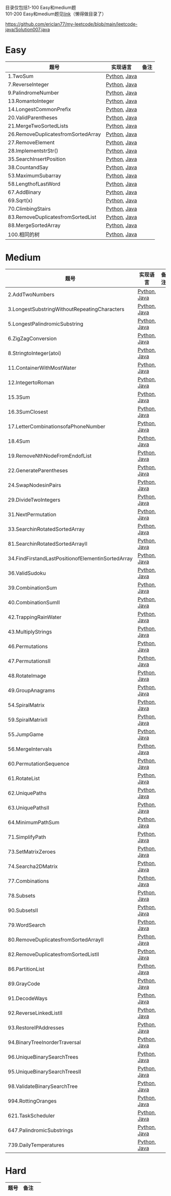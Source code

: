 目录仅包括1-100 Easy和medium题<br>
101-200 Easy和medium题见[link](https://github.com/ericlan77/CS-LearningNote/blob/master/InterviewNote/LeetCode/Solutions/101-200_Easy_Medum_Solutions.md)（懒得做目录了）

https://github.com/ericlan77/my-leetcode/blob/main/leetcode-java/Solution007.java

# Easy

| 题号                               | 实现语言                                                     | 备注 |
| ---------------------------------- | ------------------------------------------------------------ | ---- |
| 1.TwoSum                           | [Python](https://github.com/ericlan77/CS-LearningNote/blob/master/InterviewNote/LeetCode/Solutions/1-100_Easy_Soluitons.md#1-two-sum-easy), [Java](https://github.com/ericlan77/my-leetcode/blob/main/leetcode-java/Solution001.java) |      |
| 7.ReverseInteger                   | [Python](https://github.com/ericlan77/CS-LearningNote/blob/master/InterviewNote/LeetCode/Solutions/1-100_Easy_Soluitons.md#7-reverse-integer-easy), [Java](https://github.com/ericlan77/my-leetcode/blob/main/leetcode-java/Solution007.java) |      |
| 9.PalindromeNumber                 | [Python](https://github.com/ericlan77/CS-LearningNote/blob/master/InterviewNote/LeetCode/Solutions/1-100_Easy_Soluitons.md#9-palindrome-number-easy), [Java](https://github.com/ericlan77/my-leetcode/blob/main/leetcode-java/Solution009.java) |      |
| 13.RomantoInteger                  | [Python](https://github.com/ericlan77/CS-LearningNote/blob/master/InterviewNote/LeetCode/Solutions/1-100_Easy_Soluitons.md#13-roman-to-integer-easy), [Java](https://github.com/ericlan77/my-leetcode/blob/main/leetcode-java/Solution013.java) |      |
| 14.LongestCommonPrefix             | [Python](https://github.com/ericlan77/CS-LearningNote/blob/master/InterviewNote/LeetCode/Solutions/1-100_Easy_Soluitons.md#14-longest-common-prefix-easy), [Java](https://github.com/ericlan77/my-leetcode/blob/main/leetcode-java/Solution014.java) |      |
| 20.ValidParentheses                | [Python](https://github.com/ericlan77/CS-LearningNote/blob/master/InterviewNote/LeetCode/Solutions/1-100_Easy_Soluitons.md#20-valid-parentheses-easy), [Java](https://github.com/ericlan77/my-leetcode/blob/main/leetcode-java/Solution020.java) |      |
| 21.MergeTwoSortedLists             | [Python](https://github.com/ericlan77/CS-LearningNote/blob/master/InterviewNote/LeetCode/Solutions/1-100_Easy_Soluitons.md#21-merge-two-sorted-lists-easy), [Java](https://github.com/ericlan77/my-leetcode/blob/main/leetcode-java/Solution021.java) |      |
| 26.RemoveDuplicatesfromSortedArray | [Python](https://github.com/ericlan77/CS-LearningNote/blob/master/InterviewNote/LeetCode/Solutions/1-100_Easy_Soluitons.md#26-remove-duplicates-from-sorted-array-easy), [Java](https://github.com/ericlan77/my-leetcode/blob/main/leetcode-java/Solution026.java) |      |
| 27.RemoveElement                   | [Python](https://github.com/ericlan77/CS-LearningNote/blob/master/InterviewNote/LeetCode/Solutions/1-100_Easy_Soluitons.md#27-remove-element-easy), [Java](https://github.com/ericlan77/my-leetcode/blob/main/leetcode-java/Solution027.java) |      |
| 28.ImplementstrStr()               | [Python](https://github.com/ericlan77/CS-LearningNote/blob/master/InterviewNote/LeetCode/Solutions/1-100_Easy_Soluitons.md#28-implement-strstr-easy), [Java](https://github.com/ericlan77/my-leetcode/blob/main/leetcode-java/Solution028.java) |      |
| 35.SearchInsertPosition            | [Python](https://github.com/ericlan77/CS-LearningNote/blob/master/InterviewNote/LeetCode/Solutions/1-100_Easy_Soluitons.md#35-search-insert-position-easy), [Java](https://github.com/ericlan77/my-leetcode/blob/main/leetcode-java/Solution035.java) |      |
| 38.CountandSay                     | [Python](https://github.com/ericlan77/CS-LearningNote/blob/master/InterviewNote/LeetCode/Solutions/1-100_Easy_Soluitons.md#38-count-and-say-easy), [Java]() |      |
| 53.MaximumSubarray                 | [Python](https://github.com/ericlan77/CS-LearningNote/blob/master/InterviewNote/LeetCode/Solutions/1-100_Easy_Soluitons.md#53-maximum-subarray--easy), [Java]() |      |
| 58.LengthofLastWord                | [Python](https://github.com/ericlan77/CS-LearningNote/blob/master/InterviewNote/LeetCode/Solutions/1-100_Easy_Soluitons.md#58-length-of-last-word-easy), [Java]() |      |
| 67.AddBinary                       | [Python](https://github.com/ericlan77/CS-LearningNote/blob/master/InterviewNote/LeetCode/Solutions/1-100_Easy_Soluitons.md#67-add-binary-easy), [Java]() |      |
| 69.Sqrt(x)                         | [Python](https://github.com/ericlan77/CS-LearningNote/blob/master/InterviewNote/LeetCode/Solutions/1-100_Easy_Soluitons.md#69-sqrtx-easy), [Java]() |      |
| 70.ClimbingStairs                  | [Python](https://github.com/ericlan77/CS-LearningNote/blob/master/InterviewNote/LeetCode/Solutions/1-100_Easy_Soluitons.md#70-climbing-stairs-easy), [Java]() |      |
| 83.RemoveDuplicatesfromSortedList  | [Python](https://github.com/ericlan77/CS-LearningNote/blob/master/InterviewNote/LeetCode/Solutions/1-100_Easy_Soluitons.md#83-remove-duplicates-from-sorted-list-easy), [Java]() |      |
| 88.MergeSortedArray                | [Python](https://github.com/ericlan77/CS-LearningNote/blob/master/InterviewNote/LeetCode/Solutions/1-100_Easy_Soluitons.md#88-merge-sorted-array-easy), [Java]() |      |
| 100.相同的树                       | [Python](https://github.com/ericlan77/CS-LearningNote/blob/master/InterviewNote/LeetCode/Solutions/1-100_Easy_Soluitons.md#100-%E7%9B%B8%E5%90%8C%E7%9A%84%E6%A0%91), [Java]() |      |


# Medium

| 题号                                              | 实现语言                                                     | 备注 |
| ------------------------------------------------- | ------------------------------------------------------------ | ---- |
| 2.AddTwoNumbers                                   | [Python](https://github.com/ericlan77/CS-LearningNote/blob/master/InterviewNote/LeetCode/Solutions/1-100_Medium_Solutions.md#2-add-two-numbers-medium), [Java]() |      |
| 3.LongestSubstringWithoutRepeatingCharacters      | [Python](https://github.com/ericlan77/CS-LearningNote/blob/master/InterviewNote/LeetCode/Solutions/1-100_Medium_Solutions.md#3-longest-substring-without-repeating-characters-medium), [Java](https://github.com/ericlan77/my-leetcode/blob/main/leetcode-java/Solution003.java) |      |
| 5.LongestPalindromicSubstring                     | [Python](https://github.com/ericlan77/CS-LearningNote/blob/master/InterviewNote/LeetCode/Solutions/1-100_Medium_Solutions.md#5-longest-palindromic-substring-medium), [Java]() |      |
| 6.ZigZagConversion                                | [Python](https://github.com/ericlan77/CS-LearningNote/blob/master/InterviewNote/LeetCode/Solutions/1-100_Medium_Solutions.md#6-zigzag-conversion-medium), [Java](https://github.com/ericlan77/my-leetcode/blob/main/leetcode-java/Solution006.java) |      |
| 8.StringtoInteger(atoi)                           | [Python](https://github.com/ericlan77/CS-LearningNote/blob/master/InterviewNote/LeetCode/Solutions/1-100_Medium_Solutions.md#8-string-to-integer-atoi-medium), [Java](https://github.com/ericlan77/my-leetcode/blob/main/leetcode-java/Solution008.java) |      |
| 11.ContainerWithMostWater                         | [Python](https://github.com/ericlan77/CS-LearningNote/blob/master/InterviewNote/LeetCode/Solutions/1-100_Medium_Solutions.md#11-container-with-most-water-medium), [Java](https://github.com/ericlan77/my-leetcode/blob/main/leetcode-java/Solution011.java) |      |
| 12.IntegertoRoman                                 | [Python](https://github.com/ericlan77/CS-LearningNote/blob/master/InterviewNote/LeetCode/Solutions/1-100_Medium_Solutions.md#12-integer-to-roman-medium), [Java]() |      |
| 15.3Sum                                           | [Python](https://github.com/ericlan77/CS-LearningNote/blob/master/InterviewNote/LeetCode/Solutions/1-100_Medium_Solutions.md#15-3sum-medium-), [Java](https://github.com/ericlan77/my-leetcode/blob/main/leetcode-java/Solution015.java) |      |
| 16.3SumClosest                                    | [Python](https://github.com/ericlan77/CS-LearningNote/blob/master/InterviewNote/LeetCode/Solutions/1-100_Medium_Solutions.md#16-3sum-closest-medium), [Java](https://github.com/ericlan77/my-leetcode/blob/main/leetcode-java/Solution016.java) |      |
| 17.LetterCombinationsofaPhoneNumber               | [Python](https://github.com/ericlan77/CS-LearningNote/blob/master/InterviewNote/LeetCode/Solutions/1-100_Medium_Solutions.md#17-letter-combinations-of-a-phone-number-medium), [Java](https://github.com/ericlan77/my-leetcode/blob/main/leetcode-java/Solution017.java) |      |
| 18.4Sum                                           | [Python](https://github.com/ericlan77/CS-LearningNote/blob/master/InterviewNote/LeetCode/Solutions/1-100_Medium_Solutions.md#18-4sum-medium), [Java](https://github.com/ericlan77/my-leetcode/blob/main/leetcode-java/Solution018.java) |      |
| 19.RemoveNthNodeFromEndofList                     | [Python](https://github.com/ericlan77/CS-LearningNote/blob/master/InterviewNote/LeetCode/Solutions/1-100_Medium_Solutions.md#19-remove-nth-node-from-end-of-list-medium), [Java]() |      |
| 22.GenerateParentheses                            | [Python](https://github.com/ericlan77/CS-LearningNote/blob/master/InterviewNote/LeetCode/Solutions/1-100_Medium_Solutions.md#22-generate-parentheses-medium), [Java](https://github.com/ericlan77/my-leetcode/blob/main/leetcode-java/Solution022.java) |      |
| 24.SwapNodesinPairs                               | [Python](https://github.com/ericlan77/CS-LearningNote/blob/master/InterviewNote/LeetCode/Solutions/1-100_Medium_Solutions.md#24-swap-nodes-in-pairs-medium), [Java](https://github.com/ericlan77/my-leetcode/blob/main/leetcode-java/Solution024.java) |      |
| 29.DivideTwoIntegers                              | [Python](https://github.com/ericlan77/CS-LearningNote/blob/master/InterviewNote/LeetCode/Solutions/1-100_Medium_Solutions.md#29-divide-two-integers-medium-x), [Java]() |      |
| 31.NextPermutation                                | [Python](https://github.com/ericlan77/CS-LearningNote/blob/master/InterviewNote/LeetCode/Solutions/1-100_Medium_Solutions.md#31-next-permutation-medium), [Java]() |      |
| 33.SearchinRotatedSortedArray                     | [Python](https://github.com/ericlan77/CS-LearningNote/blob/master/InterviewNote/LeetCode/Solutions/1-100_Medium_Solutions.md#33-search-in-rotated-sorted-array-medium), [Java]() |      |
| 81.SearchinRotatedSortedArrayII                   | [Python](https://github.com/ericlan77/CS-LearningNote/blob/master/InterviewNote/LeetCode/Solutions/1-100_Medium_Solutions.md#81-search-in-rotated-sorted-array-ii-medium), [Java]() |      |
| 34.FindFirstandLastPositionofElementinSortedArray | [Python](https://github.com/ericlan77/CS-LearningNote/blob/master/InterviewNote/LeetCode/Solutions/1-100_Medium_Solutions.md#34-find-first-and-last-position-of-element-in-sorted-array-medium), [Java](https://github.com/ericlan77/my-leetcode/blob/main/leetcode-java/Solution034.java) |      |
| 36.ValidSudoku                                    | [Python](https://github.com/ericlan77/CS-LearningNote/blob/master/InterviewNote/LeetCode/Solutions/1-100_Medium_Solutions.md#36-valid-sudoku-medium), [Java]() |      |
| 39.CombinationSum                                 | [Python](https://github.com/ericlan77/CS-LearningNote/blob/master/InterviewNote/LeetCode/Solutions/1-100_Medium_Solutions.md#39-combination-sum-medium), [Java]() |      |
| 40.CombinationSumII                               | [Python](https://github.com/ericlan77/CS-LearningNote/blob/master/InterviewNote/LeetCode/Solutions/1-100_Medium_Solutions.md#40-combination-sum-ii-medium), [Java]() |      |
| 42.TrappingRainWater                              | [Python](https://github.com/ericlan77/CS-LearningNote/blob/master/InterviewNote/LeetCode/Solutions/1-100_Medium_Solutions.md#42-trapping-rain-water-hard), [Java]() |      |
| 43.MultiplyStrings                                | [Python](https://github.com/ericlan77/CS-LearningNote/blob/master/InterviewNote/LeetCode/Solutions/1-100_Medium_Solutions.md#43-multiply-strings-medium), [Java]() |      |
| 46.Permutations                                   | [Python](https://github.com/ericlan77/CS-LearningNote/blob/master/InterviewNote/LeetCode/Solutions/1-100_Medium_Solutions.md#46-permutations-medium), [Java]() |      |
| 47.PermutationsII                                 | [Python](https://github.com/ericlan77/CS-LearningNote/blob/master/InterviewNote/LeetCode/Solutions/1-100_Medium_Solutions.md#47-permutations-ii-medium), [Java]() |      |
| 48.RotateImage                                    | [Python](https://github.com/ericlan77/CS-LearningNote/blob/master/InterviewNote/LeetCode/Solutions/1-100_Medium_Solutions.md#48-rotate-image-medium), [Java]() |      |
| 49.GroupAnagrams                                  | [Python](https://github.com/ericlan77/CS-LearningNote/blob/master/InterviewNote/LeetCode/Solutions/1-100_Medium_Solutions.md#49-group-anagrams-medium), [Java]() |      |
| 54.SpiralMatrix                                   | [Python](https://github.com/ericlan77/CS-LearningNote/blob/master/InterviewNote/LeetCode/Solutions/1-100_Medium_Solutions.md#54-spiral-matrix-medium), [Java]() |      |
| 59.SpiralMatrixII                                 | [Python](https://github.com/ericlan77/CS-LearningNote/blob/master/InterviewNote/LeetCode/Solutions/1-100_Medium_Solutions.md#59-spiral-matrix-ii-medium), [Java]() |      |
| 55.JumpGame                                       | [Python](https://github.com/ericlan77/CS-LearningNote/blob/master/InterviewNote/LeetCode/Solutions/1-100_Medium_Solutions.md#55-jump-game-medium), [Java]() |      |
| 56.MergeIntervals                                 | [Python](https://github.com/ericlan77/CS-LearningNote/blob/master/InterviewNote/LeetCode/Solutions/1-100_Medium_Solutions.md#56-merge-intervals-medium), [Java]() |      |
| 60.PermutationSequence                            | [Python](https://github.com/ericlan77/CS-LearningNote/blob/master/InterviewNote/LeetCode/Solutions/1-100_Medium_Solutions.md#60-permutation-sequence-medium), [Java](https://github.com/ericlan77/my-leetcode/blob/main/leetcode-java/Solution060.java) |      |
| 61.RotateList                                     | [Python](https://github.com/ericlan77/CS-LearningNote/blob/master/InterviewNote/LeetCode/Solutions/1-100_Medium_Solutions.md#61-rotate-list-medium), [Java]() |      |
| 62.UniquePaths                                    | [Python](https://github.com/ericlan77/CS-LearningNote/blob/master/InterviewNote/LeetCode/Solutions/1-100_Medium_Solutions.md#62-unique-paths-medium), [Java]() |      |
| 63.UniquePathsII                                  | [Python](https://github.com/ericlan77/CS-LearningNote/blob/master/InterviewNote/LeetCode/Solutions/1-100_Medium_Solutions.md#63-unique-paths-ii-medium), [Java]() |      |
| 64.MinimumPathSum                                 | [Python](https://github.com/ericlan77/CS-LearningNote/blob/master/InterviewNote/LeetCode/Solutions/1-100_Medium_Solutions.md#64-minimum-path-sum-medium), [Java]() |      |
| 71.SimplifyPath                                   | [Python](https://github.com/ericlan77/CS-LearningNote/blob/master/InterviewNote/LeetCode/Solutions/1-100_Medium_Solutions.md#71-simplify-path-medium), [Java]() |      |
| 73.SetMatrixZeroes                                | [Python](https://github.com/ericlan77/CS-LearningNote/blob/master/InterviewNote/LeetCode/Solutions/1-100_Medium_Solutions.md#73-set-matrix-zeroes-medium), [Java]() |      |
| 74.Searcha2DMatrix                                | [Python](https://github.com/ericlan77/CS-LearningNote/blob/master/InterviewNote/LeetCode/Solutions/1-100_Medium_Solutions.md#74-search-a-2d-matrix-medium), [Java]() |      |
| 77.Combinations                                   | [Python](https://github.com/ericlan77/CS-LearningNote/blob/master/InterviewNote/LeetCode/Solutions/1-100_Medium_Solutions.md#77-combinations-medium), [Java]() |      |
| 78.Subsets                                        | [Python](https://github.com/ericlan77/CS-LearningNote/blob/master/InterviewNote/LeetCode/Solutions/1-100_Medium_Solutions.md#78-subsets-medium), [Java]() |      |
| 90.SubsetsII                                      | [Python](https://github.com/ericlan77/CS-LearningNote/blob/master/InterviewNote/LeetCode/Solutions/1-100_Medium_Solutions.md#90-subsets-ii-medium), [Java]() |      |
| 79.WordSearch                                     | [Python](https://github.com/ericlan77/CS-LearningNote/blob/master/InterviewNote/LeetCode/Solutions/1-100_Medium_Solutions.md#79-word-search-medium), [Java]() |      |
| 80.RemoveDuplicatesfromSortedArrayII              | [Python](https://github.com/ericlan77/CS-LearningNote/blob/master/InterviewNote/LeetCode/Solutions/1-100_Medium_Solutions.md#80-remove-duplicates-from-sorted-array-ii-medium), [Java]() |      |
| 82.RemoveDuplicatesfromSortedListII               | [Python](https://github.com/ericlan77/CS-LearningNote/blob/master/InterviewNote/LeetCode/Solutions/1-100_Medium_Solutions.md#82-remove-duplicates-from-sorted-list-ii-medium), [Java]() |      |
| 86.PartitionList                                  | [Python](https://github.com/ericlan77/CS-LearningNote/blob/master/InterviewNote/LeetCode/Solutions/1-100_Medium_Solutions.md#86-partition-list-medium), [Java]() |      |
| 89.GrayCode                                       | [Python](https://github.com/ericlan77/CS-LearningNote/blob/master/InterviewNote/LeetCode/Solutions/1-100_Medium_Solutions.md#89-gray-code-medium), [Java]() |      |
| 91.DecodeWays                                     | [Python](https://github.com/ericlan77/CS-LearningNote/blob/master/InterviewNote/LeetCode/Solutions/1-100_Medium_Solutions.md#91-decode-ways-medium-), [Java]() |      |
| 92.ReverseLinkedListII                            | [Python](https://github.com/ericlan77/CS-LearningNote/blob/master/InterviewNote/LeetCode/Solutions/1-100_Medium_Solutions.md#92-reverse-linked-list-ii-medium), [Java]() |      |
| 93.RestoreIPAddresses                             | [Python](https://github.com/ericlan77/CS-LearningNote/blob/master/InterviewNote/LeetCode/Solutions/1-100_Medium_Solutions.md#93-restore-ip-addresses-medium), [Java]() |      |
| 94.BinaryTreeInorderTraversal                     | [Python](https://github.com/ericlan77/CS-LearningNote/blob/master/InterviewNote/LeetCode/Solutions/1-100_Medium_Solutions.md#94-binary-tree-inorder-traversal-medium), [Java]() |      |
| 96.UniqueBinarySearchTrees                        | [Python](https://github.com/ericlan77/CS-LearningNote/blob/master/InterviewNote/LeetCode/Solutions/1-100_Medium_Solutions.md#96-unique-binary-search-trees-medium), [Java]() |      |
| 95.UniqueBinarySearchTreesII                      | [Python](https://github.com/ericlan77/CS-LearningNote/blob/master/InterviewNote/LeetCode/Solutions/1-100_Medium_Solutions.md#95-unique-binary-search-trees-ii-medium), [Java]() |      |
| 98.ValidateBinarySearchTree                       | [Python](https://github.com/ericlan77/CS-LearningNote/blob/master/InterviewNote/LeetCode/Solutions/1-100_Medium_Solutions.md#98-validate-binary-search-tree-medium), [Java]() |      |
| 994.RottingOranges                                | [Python](), [Java]()                                         |      |
| 621.TaskScheduler                                 | [Python](), [Java]()                                         |      |
| 647.PalindromicSubstrings                         | [Python](), [Java]()                                         |      |
| 739.DailyTemperatures                             | [Python](), [Java]()                                         |      |

# Hard

| 题号 | 备注 |      |
| ---- | ---- | ---- |

|      |      |      |
| ---- | ---- | ---- |